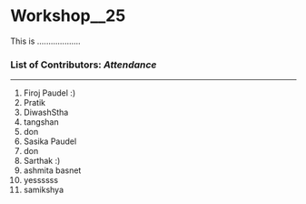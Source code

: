 # Workshop__25
This is ...................

### List of Contributors: _Attendance_
---
1. Firoj Paudel :)
2. Pratik 
3. DiwashStha
4. tangshan
5. don
6. Sasika Paudel
7. don
8.  Sarthak :)
9.  ashmita basnet
3. yessssss
4. samikshya


